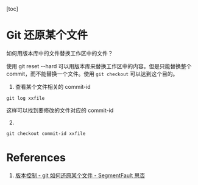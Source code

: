 [toc]

# Git 还原某个文件

如何用版本库中的文件替换工作区中的文件？

使用 git reset --hard 可以用版本库来替换工作区中的内容。但是只能替换整个 commit，而不能替换一个文件。使用 `git checkout` 可以达到这个目的。

1. 查看某个文件相关的 commit-id

```
git log xxfile
```

这样可以找到要修改的文件对应的 commit-id

2. 
```
git checkout commit-id xxfile
```

# References

1. [版本控制 - git 如何还原某个文件 - SegmentFault 思否](https://segmentfault.com/q/1010000002464973)
